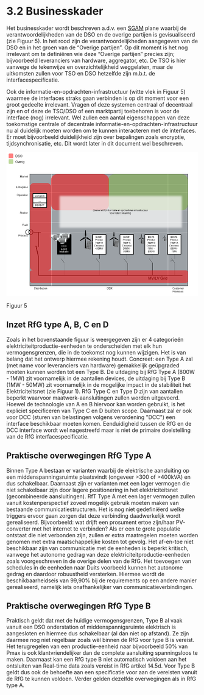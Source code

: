 # 3.2 Businesskader

Het businesskader wordt beschreven a.d.v. een [SGAM](http://ec.europa.eu/energy/sites/ener/files/documents/xpert_group1_reference_architecture.pdf) plane waarbij de verantwoordelijkheden van de DSO en de overige partijen is gevisualiseerd \(zie Figuur 5\). In het rood zijn de verantwoordelijkheden aangegeven van de DSO en in het groen van de “Overige partijen”. Op dit moment is het nog irrelevant om te definiëren wie deze “Overige partijen” precies zijn; bijvoorbeeld leveranciers van hardware, aggregator, etc. De TSO is hier vanwege de tekenwijze en overzichtelijkheid weggelaten, maar de uitkomsten zullen voor TSO en DSO hetzelfde zijn m.b.t. de interfacespecificatie.

Ook de informatie-en-opdrachten-infrastructuur \(witte vlek in Figuur 5\) waarmee de interfaces straks gaan verbinden is op dit moment voor een groot gedeelte irrelevant. Vragen of deze systemen centraal of decentraal zijn en of deze de TSO/DSO of een marktpartij toebehoren is voor de interface \(nog\) irrelevant. Wel zullen een aantal eigenschappen van deze toekomstige centrale of decentrale informatie-en-opdrachten-infrastructuur nu al duidelijk moeten worden om te kunnen interacteren met de interfaces. Er moet bijvoorbeeld duidelijkheid zijn over bepalingen zoals encryptie, tijdsynchronisatie, etc. Dit wordt later in dit document wel beschreven.

![](../.gitbook/assets/180123_EUDevicesSGAM_UCs_git_2.png)

Figuur 5

## Inzet RfG type A, B, C en D

Zoals in het bovenstaande figuur is weergegeven zijn er 4 categorieën elektriciteitproductie-eenheden te onderscheiden met elk hun vermogensgrenzen, die in de toekomst nog kunnen wijzigen. Het is van belang dat het ontwerp hiermee rekening houdt. Concreet: een Type A zal \(met name voor leveranciers van hardware\) gemakkelijk geüpgraded moeten kunnen worden tot een Type B. De uitdaging bij RfG Type A \(800W - 1MW\) zit voornamelijk in de aantallen devices, de uitdaging bij Type B \(1MW - 50MW\) zit voornamelijk in de mogelijke impact in de stabiliteit het Elektriciteitsnet \(zie Figuur 1\). RfG Type C en Type D zijn van aantallen beperkt waarvoor maatwerk-aansluitingen zullen worden uitgevoerd. Hoewel de technologie van A en B hiervoor kan worden gebruikt, is het expliciet specificeren van Type C en D buiten scope. Daarnaast zal er ook voor DCC \(sturen van belastingen volgens verordening "DCC"\) een interface beschikbaar moeten komen. Eenduidigheid tussen de RfG en de DCC interface wordt wel nagestreefd maar is niet de primaire doelstelling van de RfG interfacespecificatie.

## Praktische overwegingen RfG Type A

Binnen Type A bestaan er varianten waarbij de elektrische aansluiting op een middenspanningsruimte plaatsvindt \(ongeveer &gt;300 of &gt;400kVA\) en dus schakelbaar. Daarnaast zijn er varianten met een lager vermogen die niet schakelbaar zijn door lagere positionering in het elektriciteitsnet \(gecombineerde aansluitingen\). RfT Type A met een lager vermogen zullen vanuit kostenperspectief zoveel mogelijk gebruik moeten maken van bestaande communicatiestructuren. Het is nog niet gedefiniëerd welke triggers ervoor gaan zorgen dat deze verbinding daadwerkelijk wordt gerealiseerd. Bijvoorbeeld: wat drijft een prosument ertoe zijn/haar PV-converter met het internet te verbinden? Als er een te grote populatie ontstaat die niet verbonden zijn, zullen er extra maatregelen moeten worden genomen met extra maatschappelijke kosten tot gevolg. Het af-en-toe niet beschikbaar zijn van communicatie met de eenheden is beperkt kritisch, vanwege het autonome gedrag van deze elektriciteitproductie-eenheden zoals voorgeschreven in de overige delen van de RfG. Het toevoegen van schedules in de eenheden naar Duits voorbeeld kunnen het autonome gedrag en daardoor robuustheid versterken. Hiermee wordt de beschikbaarheidseis van 99,90% bij de requirements op een andere manier gerealiseerd, namelijk iets onafhankelijker van communicatieverbindingen.

## Praktische overwegingen RfG Type B

Praktisch geldt dat met de huidige vermogensgrenzen, Type B al vaak vanuit een DSO onderstation of middenspannigsruimte elektrisch is aangesloten en hiermee dus schakelbaar \(al dan niet op afstand\). Ze zijn daarmee nog niet regelbaar zoals wèl binnen de RfG voor type B is vereist. Het terugregelen van een productie-eenheid naar bijvoorbeeld 50% van Pmax is ook klantvriendelijker dan de complete aansluiting spanningsloos te maken. Daarnaast kan een RfG type B niet automatisch voldoen aan het ontsluiten van Real-time data zoals vereist in RfG artikel 14.5d. Voor Type B geldt dus ook de behoefte aan een specificatie voor aan de vereisten vanuit de RfG te kunnen voldoen. Verder gelden dezelfde overwegingen als in RfG type A.

